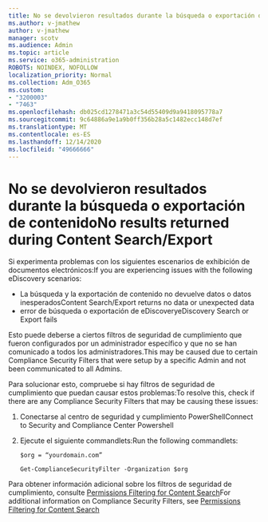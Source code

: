 ```yaml
---
title: No se devolvieron resultados durante la búsqueda o exportación de contenido
ms.author: v-jmathew
author: v-jmathew
manager: scotv
ms.audience: Admin
ms.topic: article
ms.service: o365-administration
ROBOTS: NOINDEX, NOFOLLOW
localization_priority: Normal
ms.collection: Adm_O365
ms.custom:
- "3200003"
- "7463"
ms.openlocfilehash: db025cd1278471a3c54d55409d9a9418095778a7
ms.sourcegitcommit: 9c64886a9e1a9b0ff356b28a5c1482ecc148d7ef
ms.translationtype: MT
ms.contentlocale: es-ES
ms.lasthandoff: 12/14/2020
ms.locfileid: "49666666"
---
```

# <a name="no-results-returned-during-content-searchexport"></a><span data-ttu-id="bee7d-102">No se devolvieron resultados durante la búsqueda o exportación de contenido</span><span class="sxs-lookup"><span data-stu-id="bee7d-102">No results returned during Content Search/Export</span></span>

<span data-ttu-id="bee7d-103">Si experimenta problemas con los siguientes escenarios de exhibición de documentos electrónicos:</span><span class="sxs-lookup"><span data-stu-id="bee7d-103">If you are experiencing issues with the following eDiscovery scenarios:</span></span>

- <span data-ttu-id="bee7d-104">La búsqueda y la exportación de contenido no devuelve datos o datos inesperados</span><span class="sxs-lookup"><span data-stu-id="bee7d-104">Content Search/Export returns no data or unexpected data</span></span>
- <span data-ttu-id="bee7d-105">error de búsqueda o exportación de eDiscovery</span><span class="sxs-lookup"><span data-stu-id="bee7d-105">eDiscovery Search or Export fails</span></span>

<span data-ttu-id="bee7d-106">Esto puede deberse a ciertos filtros de seguridad de cumplimiento que fueron configurados por un administrador específico y que no se han comunicado a todos los administradores.</span><span class="sxs-lookup"><span data-stu-id="bee7d-106">This may be caused due to certain Compliance Security Filters that were setup by a specific Admin and not been communicated to all Admins.</span></span>

<span data-ttu-id="bee7d-107">Para solucionar esto, compruebe si hay filtros de seguridad de cumplimiento que puedan causar estos problemas:</span><span class="sxs-lookup"><span data-stu-id="bee7d-107">To resolve this, check if there are any Compliance Security Filters that may be causing these issues:</span></span>

1. <span data-ttu-id="bee7d-108">Conectarse al centro de seguridad y cumplimiento PowerShell</span><span class="sxs-lookup"><span data-stu-id="bee7d-108">Connect to Security and Compliance Center Powershell</span></span>
2. <span data-ttu-id="bee7d-109">Ejecute el siguiente commandlets:</span><span class="sxs-lookup"><span data-stu-id="bee7d-109">Run the following commandlets:</span></span>

    `$org = “yourdomain.com”`

    `Get-ComplianceSecurityFilter -Organization $org`

<span data-ttu-id="bee7d-110">Para obtener información adicional sobre los filtros de seguridad de cumplimiento, consulte [Permissions Filtering for Content Search](https://docs.microsoft.com/microsoft-365/compliance/permissions-filtering-for-content-search)</span><span class="sxs-lookup"><span data-stu-id="bee7d-110">For additional information on Compliance Security Filters, see [Permissions Filtering for Content Search](https://docs.microsoft.com/microsoft-365/compliance/permissions-filtering-for-content-search)</span></span>

